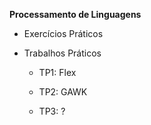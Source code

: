 **Processamento de Linguagens**

* Exercícios Práticos

* Trabalhos Práticos

    + TP1: Flex

    + TP2: GAWK

    + TP3: ?
